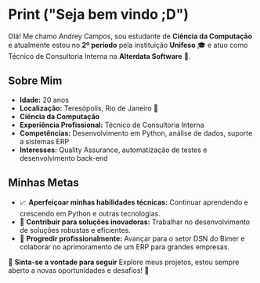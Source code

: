 # Print ("Seja bem vindo ;D")

Olá! Me chamo Andrey Campos, sou estudante de **Ciência da Computação** e atualmente estou no **2º período** pela instituição **Unifeso** 🎓 e atuo como Técnico de Consultoria Interna na **Alterdata Software** 💼.

## Sobre Mim
- **Idade:** 20 anos
- **Localização:** Teresópolis, Rio de Janeiro 🌴
- **Ciência da Computação** 
- **Experiência Profissional:** Técnico de Consultoria Interna
- **Competências:** Desenvolvimento em Python, análise de dados, suporte a sistemas ERP
- **Interesses:** Quality Assurance, automatização de testes e desenvolvimento back-end

## Minhas Metas
- 📈 **Aperfeiçoar minhas habilidades técnicas:** Continuar aprendendo e crescendo em Python e outras tecnologias.
- 🌟 **Contribuir para soluções inovadoras:** Trabalhar no desenvolvimento de soluções robustas e eficientes.
- 🚀 **Progredir profissionalmente:** Avançar para o setor DSN do Bimer e colaborar no aprimoramento de um ERP para grandes empresas.

🔗 **Sinta-se a vontade para seguir** Explore meus projetos, estou sempre aberto a novas oportunidades e desafios! 🌟
